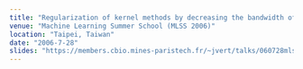 ```yaml
---
title: "Regularization of kernel methods by decreasing the bandwidth of the Gaussian kernel"
venue: "Machine Learning Summer School (MLSS 2006)"
location: "Taipei, Taiwan"
date: "2006-7-28"
slides: "https://members.cbio.mines-paristech.fr/~jvert/talks/060728mlss/mlss.pdf"
---
```

